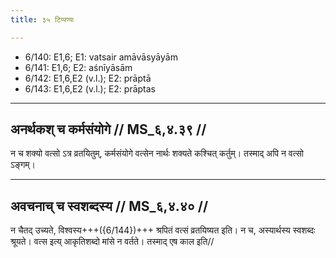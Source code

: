 ```yaml
---
title: ३५ टिप्पण्यः

---
```

- 6/140: E1,6; E1: vatsair amāvāsyāyām
- 6/141: E1,6; E2: aśnīyāsām
- 6/142: E1,6,E2 (v.l.); E2: prāptā
- 6/143: E1,6,E2 (v.l.); E2: prāptas

____________________________________________


## अनर्थकश् च कर्मसंयोगे // MS_६,४.३९ //

न च शक्यो वत्सो ऽत्र व्रतयितुम्, कर्मसंयोगे वत्सेन नार्थः शक्यते कश्चित् कर्तुम्। तस्माद् अपि न वत्सो ऽङ्गम्।


____________________________________________


## अवचनाच् च स्वशब्दस्य // MS_६,४.४० //

न चैतद् उच्यते, विश्वस्य+++({6/144})+++ श्रपितं वत्सं व्रतयिष्यत इति। न च, अस्यार्थस्य स्वशब्दः श्रूयते। वत्स इत्य् आकृतिशब्दो मांसे न वर्तते। तस्माद् एष काल इति//
